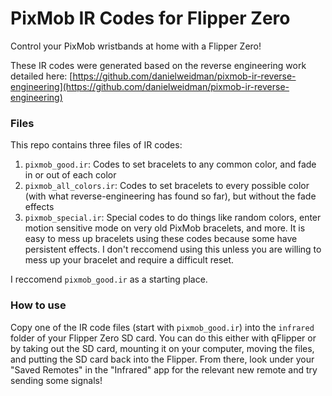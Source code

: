 # PixMob IR Codes for Flipper Zero
Control your PixMob wristbands at home with a Flipper Zero!

These IR codes were generated based on the reverse engineering work detailed here: [https://github.com/danielweidman/pixmob-ir-reverse-engineering](https://github.com/danielweidman/pixmob-ir-reverse-engineering)

### Files
This repo contains three files of IR codes:
1. `pixmob_good.ir`: Codes to set bracelets to any common color, and fade in or out of each color
2. `pixmob_all_colors.ir`: Codes to set bracelets to every possible color (with what reverse-engineering has found so far), but without the fade effects
3. `pixmob_special.ir`: Special codes to do things like random colors, enter motion sensitive mode on very old PixMob bracelets, and more. It is easy to mess up bracelets using these codes because some have persistent effects. I don't reccomend using this unless you are willing to mess up your bracelet and require a difficult reset.

I reccomend `pixmob_good.ir` as a starting place.

### How to use
Copy one of the IR code files (start with `pixmob_good.ir`) into the `infrared` folder of your Flipper Zero SD card. You can do this either with qFlipper or by taking out the SD card, mounting it on your computer, moving the files, and putting the SD card back into the Flipper. 
From there, look under your "Saved Remotes" in the "Infrared" app for the relevant new remote and try sending some signals!

